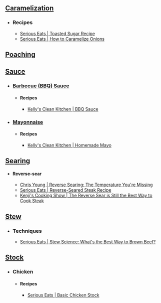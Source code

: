 ## [Caramelization](https://en.wikipedia.org/wiki/Caramelization)
- ### Recipes
	- [Serious Eats | Toasted Sugar Recipe](https://www.seriouseats.com/dry-toasted-sugar-granulated-caramel-recipe)
	- [Serious Eats | How to Caramelize Onions](https://www.seriouseats.com/caramelized-onions)
## [Poaching](https://en.wikipedia.org/wiki/Poaching_(cooking))
## [Sauce](https://en.wikipedia.org/wiki/Sauce)
- ### [Barbecue (BBQ) Sauce](https://en.wikipedia.org/wiki/Barbecue_sauce)
	- #### Recipes
		- [Kelly's Clean Kitchen | BBQ Sauce](https://kellyscleankitchen.com/2023/06/20/bbq-sauce-updated/)
- ### [Mayonnaise](https://en.wikipedia.org/wiki/Mayonnaise)
	- #### Recipes
		- [Kelly's Clean Kitchen | Homemade Mayo](https://kellyscleankitchen.com/2022/09/16/homemade-mayo/)
## [Searing](https://en.wikipedia.org/wiki/Searing)
- #### Reverse-sear
	- [Chris Young | Reverse Searing: The Temperature You're Missing](https://www.youtube.com/@ChrisYoungCooks)
	- [Serious Eats | Reverse-Seared Steak Recipe](https://www.seriouseats.com/reverse-seared-steak-recipe)
	- [Kenji's Cooking Show | The Reverse Sear is Still the Best Way to Cook Steak](https://www.youtube.com/watch?v=Azarsj8xlBk)
## [Stew](https://en.wikipedia.org/wiki/Stew)
- ### Techniques
	- [Serious Eats | Stew Science: What's the Best Way to Brown Beef?](https://www.seriouseats.com/stew-science-the-best-way-to-brown-beef)
## [Stock](https://en.wikipedia.org/wiki/Stock_(food))
- ### Chicken
	- #### Recipes
		- [Serious Eats | Basic Chicken Stock](https://www.seriouseats.com/best-rich-easy-white-chicken-stock-recipe)